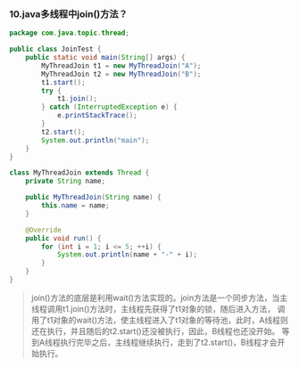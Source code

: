 ### 10.java多线程中join()方法？
```java
package com.java.topic.thread;

public class JoinTest {
    public static void main(String[] args) {
        MyThreadJoin t1 = new MyThreadJoin("A");
        MyThreadJoin t2 = new MyThreadJoin("B");
        t1.start();
        try {
            t1.join();
        } catch (InterruptedException e) {
            e.printStackTrace();
        }
        t2.start();
        System.out.println("main");
    }
}

class MyThreadJoin extends Thread {
    private String name;

    public MyThreadJoin(String name) {
        this.name = name;
    }

    @Override
    public void run() {
        for (int i = 1; i <= 5; ++i) {
            System.out.println(name + "-" + i);
        }
    }
}
```
> join()方法的底层是利用wait()方法实现的。join方法是一个同步方法，当主线程调用t1.join()方法时，主线程先获得了t1对象的锁，随后进入方法，
> 调用了t1对象的wait()方法，使主线程进入了t1对象的等待池，此时，A线程则还在执行，并且随后的t2.start()还没被执行，因此，B线程也还没开始。
> 等到A线程执行完毕之后，主线程继续执行，走到了t2.start()，B线程才会开始执行。
